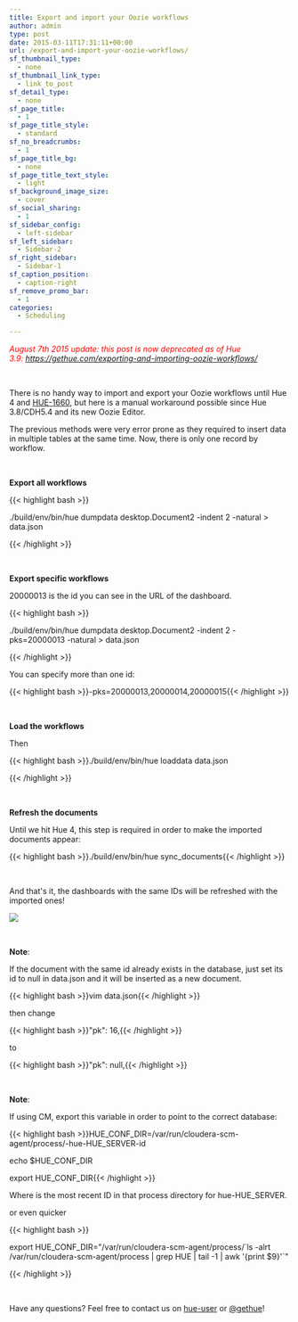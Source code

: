 ```yaml
---
title: Export and import your Oozie workflows
author: admin
type: post
date: 2015-03-11T17:31:11+00:00
url: /export-and-import-your-oozie-workflows/
sf_thumbnail_type:
  - none
sf_thumbnail_link_type:
  - link_to_post
sf_detail_type:
  - none
sf_page_title:
  - 1
sf_page_title_style:
  - standard
sf_no_breadcrumbs:
  - 1
sf_page_title_bg:
  - none
sf_page_title_text_style:
  - light
sf_background_image_size:
  - cover
sf_social_sharing:
  - 1
sf_sidebar_config:
  - left-sidebar
sf_left_sidebar:
  - Sidebar-2
sf_right_sidebar:
  - Sidebar-1
sf_caption_position:
  - caption-right
sf_remove_promo_bar:
  - 1
categories:
  - Scheduling

---
```

<span style="color: #ff0000;"><em>August 7th 2015 update: this post is now deprecated as of Hue 3.9: <a style="color: #ff0000;" href="https://gethue.com/exporting-and-importing-oozie-workflows/">https://gethue.com/exporting-and-importing-oozie-workflows/</a></em></span>

&nbsp;

There is no handy way to import and export your Oozie workflows until Hue 4 and [HUE-1660][1], but here is a manual workaround possible since Hue 3.8/CDH5.4 and its new Oozie Editor.

The previous methods were very error prone as they required to insert data in multiple tables at the same time. Now, there is only one record by workflow.

&nbsp;

**Export all workflows**

{{< highlight bash >}}

./build/env/bin/hue dumpdata desktop.Document2 -indent 2 -natural > data.json

{{< /highlight >}}

&nbsp;

**Export specific workflows**

20000013 is the id you can see in the URL of the dashboard.

{{< highlight bash >}}

./build/env/bin/hue dumpdata desktop.Document2 -indent 2 -pks=20000013 -natural > data.json

{{< /highlight >}}

You can specify more than one id:

{{< highlight bash >}}-pks=20000013,20000014,20000015{{< /highlight >}}

&nbsp;

**Load the workflows**

Then

{{< highlight bash >}}./build/env/bin/hue loaddata data.json

{{< /highlight >}}

&nbsp;

**Refresh the documents**

Until we hit Hue 4, this step is required in order to make the imported documents appear:

{{< highlight bash >}}./build/env/bin/hue sync_documents{{< /highlight >}}

&nbsp;

And that's it, the dashboards with the same IDs will be refreshed with the imported ones!

[<img src="https://cdn.gethue.com/uploads/2015/03/oozie-spark-1024x516.png" />][2]

&nbsp;

**Note**:

If the document with the same id already exists in the database, just set its id to null in data.json and it will be inserted as a new document.

{{< highlight bash >}}vim data.json{{< /highlight >}}

then change

{{< highlight bash >}}"pk": 16,{{< /highlight >}}

to

{{< highlight bash >}}"pk": null,{{< /highlight >}}

&nbsp;

**Note**:

If using CM, export this variable in order to point to the correct database:

{{< highlight bash >}}HUE_CONF_DIR=/var/run/cloudera-scm-agent/process/-hue-HUE_SERVER-id

echo $HUE_CONF_DIR

export HUE_CONF_DIR{{< /highlight >}}

Where <id> is the most recent ID in that process directory for hue-HUE_SERVER.

or even quicker

{{< highlight bash >}}

export HUE_CONF_DIR="/var/run/cloudera-scm-agent/process/\`ls -alrt /var/run/cloudera-scm-agent/process | grep HUE | tail -1 | awk '{print $9}'\`"

{{< /highlight >}}

&nbsp;

Have any questions? Feel free to contact us on [hue-user][3] or [@gethue][4]!

 [1]: https://issues.cloudera.org/browse/HUE-1660
 [2]: https://cdn.gethue.com/uploads/2015/03/oozie-spark.png
 [3]: http://groups.google.com/a/cloudera.org/group/hue-user
 [4]: https://twitter.com/gethue
